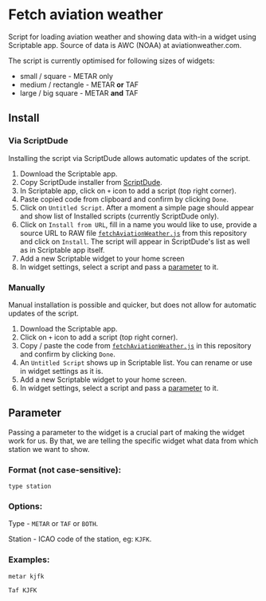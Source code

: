 # Fetch aviation weather

Script for loading aviation weather and showing data with-in a widget using Scriptable app. Source of data is AWC (NOAA) at aviationweather.com.

The script is currently optimised for following sizes of widgets:

- small / square - METAR only
- medium / rectangle - METAR **or** TAF
- large / big square - METAR **and** TAF

## Install

### Via ScriptDude

Installing the script via ScriptDude allows automatic updates of the script.

1. Download the Scriptable app.
2. Copy ScriptDude installer from [ScriptDude](https://scriptdu.de/).
3. In Scriptable app, click on `+` icon to add a script (top right corner).
4. Paste copied code from clipboard and confirm by clicking `Done`.
5. Click on `Untitled Script`. After a moment a simple page should appear and show list of Installed scripts (currently ScriptDude only).
6. Click on `Install from URL`, fill in a name you would like to use, provide a source URL to RAW file [`fetchAviationWeather.js`](https://raw.githubusercontent.com/skippysworld/fetchAviationWeather/refs/heads/main/fetchAviationWeather.js) from this repository and click on `Install`. The script will appear in ScriptDude's list as well as in Scriptable app itself.
7. Add a new Scriptable widget to your home screen
8. In widget settings, select a script and pass a [parameter](#parameter) to it.

### Manually

Manual installation is possible and quicker, but does not allow for automatic updates of the script.

1. Download the Scriptable app.
2. Click on `+` icon to add a script (top right corner).
3. Copy / paste the code from [`fetchAviationWeather.js`](https://raw.githubusercontent.com/skippysworld/fetchAviationWeather/refs/heads/main/fetchAviationWeather.js) in this repository and confirm by clicking `Done`.
4. An `Untitled Script` shows up in Scriptable list. You can rename or use in widget settings as it is.
5. Add a new Scriptable widget to your home screen.
6. In widget settings, select a script and pass a [parameter](#parameter) to it.

## Parameter

Passing a parameter to the widget is a crucial part of making the widget work for us.
By that, we are telling the specific widget what data from which station we want to show.

### Format (not case-sensitive):

```
type station
```

### Options:

Type - `METAR` or `TAF` or `BOTH`.

Station - ICAO code of the station, eg: `KJFK`.

### Examples:

```
metar kjfk
```

```
Taf KJFK
```
